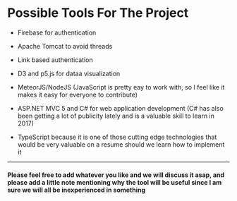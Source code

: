 # Possible Tools For The Project

- Firebase for authentication

- Apache Tomcat to avoid threads

- Link based authentication

- D3 and p5.js for dataa visualization

- MeteorJS/NodeJS (JavaScript is pretty eay to work with, so I feel like it makes it easy for everyone to contribute)

- ASP.NET MVC 5 and C# for web application development (C# has also been getting a lot of publicity lately and is a valuable skill to learn in 2017)

- TypeScript because it is one of those cutting edge technologies that would be very valuable on a resume should we learn how to implement it

***

#### Please feel free to add whatever you like and we will discuss it asap, and please add a little note mentioning why the tool will be useful since I am sure we will all be inexperienced in something
